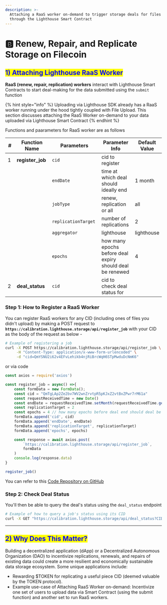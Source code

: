 ```yaml
---
description: >-
  Attaching a RaaS worker on-demand to trigger storage deals for files uploaded
  through the Lighthouse Smart Contract
---
```


# 🅱 Renew, Repair, and Replicate Storage on Filecoin

## <mark style="color:blue;">1) Attaching Lighthouse RaaS Worker</mark>

**RaaS (renew, repair, replication) workers** interact with Lighthouse Smart Contracts to start deal-making for the data submitted using the `submit` function

{% hint style="info" %}
Uploading via Lighthouse SDK already has a RaaS worker running under the hood tightly coupled with File Upload. This section discusses attaching the RaaS Worker on-demand to your data uploaded via Lighthouse Smart Contract
{% endhint %}

Functions and paarameters for RaaS worker are as follows

<table><thead><tr><th width="59">#</th><th width="155">Function Name</th><th width="211">Parameters</th><th width="155">Parameter Info</th><th>Default Value</th></tr></thead><tbody><tr><td>1</td><td><strong>register_job</strong></td><td><code>cid</code></td><td>cid to register</td><td></td></tr><tr><td></td><td></td><td><code>endDate</code></td><td>time at which deal should ideally end</td><td>1 month</td></tr><tr><td></td><td></td><td><code>jobType</code></td><td>renew, replication or all</td><td>all</td></tr><tr><td></td><td></td><td><code>replicationTarget</code></td><td>number of replications</td><td>2</td></tr><tr><td></td><td></td><td><code>aggregator</code></td><td>lighthouse</td><td>lighthouse</td></tr><tr><td></td><td></td><td><code>epochs</code></td><td>how many epochs before deal expiry should deal be renewed</td><td>4</td></tr><tr><td>2</td><td><strong>deal_status</strong></td><td><code>cid</code></td><td>cid to check deal status for</td><td></td></tr></tbody></table>

### Step 1: How to Register a RaaS Worker

You can register RaaS workers for any CID (including ones of files you didn't upload) by making a POST request to **`https://calibration.lighthouse.storage/api/register_job`** with your CID as the body of the request as below -&#x20;

```bash
# Example of registering a job
curl -X POST https://calibration.lighthouse.storage/api/register_job \
     -H "Content-Type: application/x-www-form-urlencoded" \
     -d "cid=QmYSNU2i62v4EFvLehikb4njRiBrcWqH6STpMwduDcNmK6"
```

or via code

```javascript
const axios = require('axios')

const register_job = async() =>{
    const formData = new FormData();
    const cid = "QmTgLAp2Ze2bv7WV2wnZrvtpR5pKJxZ2vtBxZPwr7rM61a"
    const requestReceivedTime = new Date()
    const endDate = requestReceivedTime.setMonth(requestReceivedTime.getMonth() + 1)
    const replicationTarget = 2
    const epochs = 4 // how many epochs before deal end should deal be renewed
    formData.append('cid', cid)
    formData.append('endDate', endDate)
    formData.append('replicationTarget', replicationTarget)
    formData.append('epochs', epochs)

    const response = await axios.post(
        `https://calibration.lighthouse.storage/api/register_job`,
        formData
    )
    console.log(response.data)
}

register_job()
```

You can refer to this [Code Repository on GitHub](https://github.com/lighthouse-web3/Lighthouse-FVM-Demo/tree/main/scripts)

### Step 2: Check Deal Status

You'll then be able to query the deal's status using the `deal_status` endpoint

```bash
# Example of how to query a job's status using its CID
curl -X GET "https://calibration.lighthouse.storage/api/deal_status?CID=your_CID_here"
```

***

## <mark style="color:blue;">2) Why Does This Matter?</mark>

Building a decentralized application (dApp) or a Decentralized Autonomous Organization (DAO) to incentivize replications, renewals, and repairs of existing data could create a more resilient and economically sustainable data storage ecosystem. Some unique applications include:

* Rewarding $TOKEN for replicating a useful piece CID (deemed valuable by the TOKEN protocol).
* Example use-case of Attaching RaaS Worker on-demand: Incentivize one set of users to upload data via Smart Contract (using the submit function) and another set to run RaaS workers.

